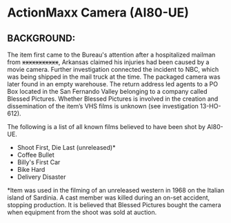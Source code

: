 # ActionMaxx Camera (AI80-UE)

## BACKGROUND:

The item first came to the Bureau's attention after a hospitalized mailman from ~~xxxxxxxxxxx~~, Arkansas claimed his injuries had been caused by a movie camera. Further investigation connected the incident to NBC, which was being shipped in the mail truck at the time. The packaged camera was later found in an empty warehouse. The return address led agents to a PO Box located in the San Fernando Valley belonging to a company called Blessed Pictures. Whether Blessed Pictures is involved in the creation and dissemination of the item’s VHS films is unknown (see investigation 13-HO-612).

The following is a list of all known films believed to have been shot by AI80-UE.

- Shoot First, Die Last (unreleased)*
- Coffee Bullet
- Billy's First Car
- Bike Hard
- Delivery Disaster

*ltem was used in the filming of an unreleased western in 1968 on the Italian island of Sardinia. A cast member was killed during an on-set accident, stopping production. It is believed that Blessed Pictures bought the camera when equipment from the shoot was sold at auction.
